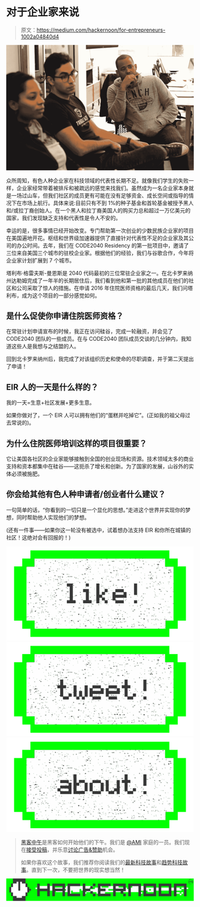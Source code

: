 # 对于企业家来说

> 原文：<https://medium.com/hackernoon/for-entrepreneurs-1002a04840d4>

![](img/5d2cc43dbb4e3d4418351d12a523e5e7.png)

众所周知，有色人种企业家在科技领域的代表性长期不足。就像我们学生的失败一样，企业家经常带着被排斥和被疏远的感觉来找我们。虽然成为一名企业家本身就是一场过山车，但我们社区的成员更有可能在没有足够资金、成长空间或指导的情况下在市场上航行。具体来说:目前只有不到 1%的种子基金和首轮基金被授予黑人和/或拉丁裔创始人。在一个黑人和拉丁裔美国人的购买力总和超过一万亿美元的国家，我们发现缺乏支持和代表性是令人不安的。

幸运的是，很多事情已经开始改变。专门帮助第一次创业的少数民族企业家的项目在美国遍地开花。枢纽和世界级加速器提供了直接针对代表性不足的企业家及其公司的办公时间。去年，我们在 CODE2040 Residency 的第一批项目中，邀请了三位来自美国三个城市的驻校企业家。根据他们的经验，我们与谷歌合作，今年将企业家计划扩展到 7 个城市。

塔利布·格雷夫斯-曼恩斯是 2040 代码最初的三位常驻企业家之一。在北卡罗来纳州达勒姆完成了一年半的长期居住后，我们看到他和第一批的其他成员在他们的社区和公司采取了惊人的措施。在申请 2016 年住院医师资格的最后几天，我们问塔利布，成为这个项目的一部分感觉如何。

## 是什么促使你申请住院医师资格？

在常驻计划申请宣布的时候，我正在访问硅谷，完成一轮融资，并会见了 CODE2040 团队的一些成员。在与 CODE2040 团队成员交谈的几分钟内，我知道这些人是我想与之结盟的人。

回到北卡罗来纳州后，我完成了对该组织历史和使命的尽职调查，并于第二天提出了申请！

## **EIR 人的一天是什么样的？**

我的一天=生意+社区发展+更多生意。

如果你做对了，一个 EIR 人可以拥有他们的“蛋糕并吃掉它”。(正如我的祖父母过去常说的)。

## **为什么住院医师培训这样的项目很重要？**

它让美国各社区的企业家能够接触到全国的创业现场和资源。技术领域太多的商业支持和资本都集中在硅谷——这扼杀了增长和创新。为了国家的发展，山谷外的实体必须被施肥。

## **你会给其他有色人种申请者/创业者什么建议？**

一句简单的话，“你看到的一切只是一个显化的思想。”走进这个世界并实现你的梦想，同时帮助他人实现他们的梦想。

(还有一件事——如果你这一轮没有被选中，试着想办法支持 EIR 和你所在城镇的社区！这绝对会有回报的！)

[![](img/50ef4044ecd4e250b5d50f368b775d38.png)](http://bit.ly/HackernoonFB)[![](img/979d9a46439d5aebbdcdca574e21dc81.png)](https://goo.gl/k7XYbx)[![](img/2930ba6bd2c12218fdbbf7e02c8746ff.png)](https://goo.gl/4ofytp)

> [黑客中午](http://bit.ly/Hackernoon)是黑客如何开始他们的下午。我们是 [@AMI](http://bit.ly/atAMIatAMI) 家庭的一员。我们现在[接受投稿](http://bit.ly/hackernoonsubmission)，并乐意[讨论广告&赞助](mailto:partners@amipublications.com)机会。
> 
> 如果你喜欢这个故事，我们推荐你阅读我们的[最新科技故事](http://bit.ly/hackernoonlatestt)和[趋势科技故事](https://hackernoon.com/trending)。直到下一次，不要把世界的现实想当然！

[![](img/be0ca55ba73a573dce11effb2ee80d56.png)](https://goo.gl/Ahtev1)